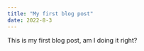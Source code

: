 ```yaml
---
title: "My first blog post"
date: 2022-8-3
---
```

This is my first blog post, am I doing it right?
